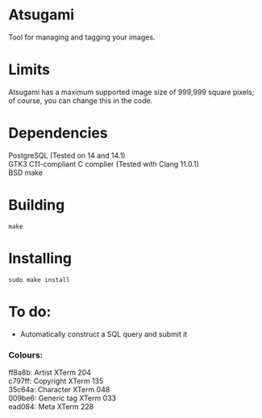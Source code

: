 Atsugami
========
Tool for managing and tagging your images.

# Limits  
Atsugami has a maximum supported image size of 999,999 square pixels; of course, you can change this in the code.

# Dependencies  
PostgreSQL (Tested on 14 and 14.1)  
GTK3
C11-compliant C complier (Tested with Clang 11.0.1)  
BSD make

# Building  
`make`  


# Installing  
`sudo make install`  

# To do:  
-	Automatically construct a SQL query and submit it  

### Colours:
ff8a8b: Artist		XTerm 204  
c797ff: Copyright	XTerm 135  
35c64a: Character	XTerm 048  
009be6: Generic tag	XTerm 033  
ead084: Meta		XTerm 228  
